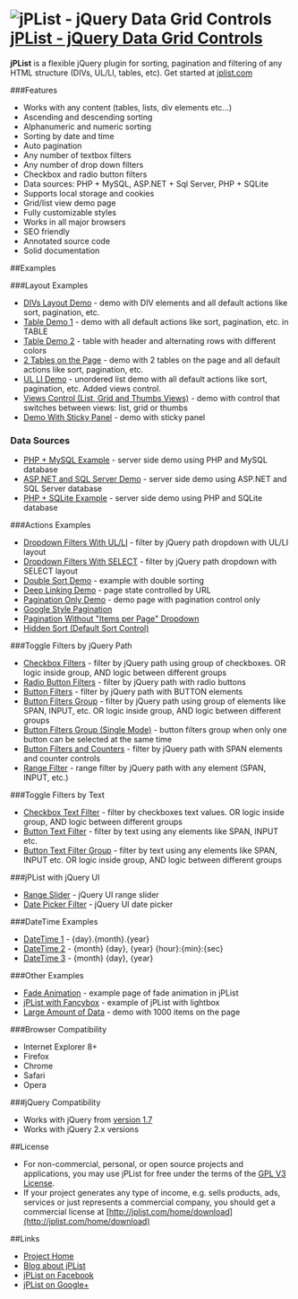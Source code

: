 # ![jPList - jQuery Data Grid Controls](http://jplist.com/content/img/common/rocket-50.png) [jPList - jQuery Data Grid Controls](http://jplist.com)


**jPList** is a flexible jQuery plugin for sorting, pagination and filtering of any HTML structure (DIVs, UL/LI, tables, etc). Get started at [jplist.com](http://jplist.com)

###Features
- Works with any content (tables, lists, div elements etc...)
- Ascending and descending sorting
- Alphanumeric and numeric sorting
- Sorting by date and time
- Auto pagination
- Any number of textbox filters
- Any number of drop down filters
- Checkbox and radio button filters
- Data sources: PHP + MySQL, ASP.NET + Sql Server, PHP + SQLite
- Supports local storage and cookies
- Grid/list view demo page
- Fully customizable styles
- Works in all major browsers
- SEO friendly
- Annotated source code
- Solid documentation

##Examples

###Layout Examples
- [DIVs Layout Demo](http://jplist.com/layoutexamples/div-layout) - demo with DIV elements and all default actions like sort, pagination, etc.
- [Table Demo 1](http://jplist.com/layoutexamples/table-1) - demo with all default actions like sort, pagination, etc. in TABLE
- [Table Demo 2](http://jplist.com/layoutexamples/table-2) - table with header and alternating rows with different colors
- [2 Tables on the Page](http://jplist.com/layoutexamples/two-tables) - demo with 2 tables on the page and all default actions like sort, pagination, etc.
- [UL LI Demo](http://jplist.com/layoutexamples/ul-li) - unordered list demo with all default actions like sort, pagination, etc. Added views control.
- [Views Control (List, Grid and Thumbs Views)](http://jplist.com/layoutexamples/list-grid) - demo with control that switches between views: list, grid or thumbs
- [Demo With Sticky Panel](http://jplist.com/layoutexamples/sticky-panel) - demo with sticky panel

### Data Sources
- [PHP + MySQL Example](http://jplist.com/datasourcesexamples/php-mysql-demo) - server side demo using PHP and MySQL database
- [ASP.NET and SQL Server Demo](http://jplist.com/datasourcesexamples/asp-net-sql-server-demo) - server side demo using ASP.NET and SQL Server database
- [PHP + SQLite Example](http://jplist.com/datasourcesexamples/php-sqlite-demo) - server side demo using PHP and SQLite database

###Actions Examples
- [Dropdown Filters With UL/LI](http://jplist.com/actionsexamples/drop-down-filters-ul-li) - filter by jQuery path dropdown with UL/LI layout
- [Dropdown Filters With SELECT](http://jplist.com/actionsexamples/drop-down-filters-select) - filter by jQuery path dropdown with SELECT layout
- [Double Sort Demo](http://jplist.com/actionsexamples/double-sort) - example with double sorting
- [Deep Linking Demo](http://jplist.com/actionsexamples/deep-linking) - page state controlled by URL
- [Pagination Only Demo](http://jplist.com/actionsexamples/pagination-only-demo) - demo page with pagination control only
- [Google Style Pagination](http://jplist.com/actionsexamples/google-style-pagination)
- [Pagination Without "Items per Page" Dropdown](http://jplist.com/actionsexamples/pagination-without-items-per-page)
- [Hidden Sort (Default Sort Control)](http://jplist.com/actionsexamples/hidden-sort)

###Toggle Filters by jQuery Path
- [Checkbox Filters](jplist.com/togglefilterspathexamples/checkbox-filters) - filter by jQuery path using group of checkboxes. OR logic inside group, AND logic between different groups
- [Radio Button Filters](http://jplist.com/togglefilterspathexamples/radio-buttons-filters) - filter by jQuery path with radio buttons
- [Button Filters](http://jplist.com/togglefilterspathexamples/button-filters-input) - filter by jQuery path with BUTTON elements
- [Button Filters Group](http://jplist.com/togglefilterspathexamples/button-filters-span-group) - filter by jQuery path using group of elements like SPAN, INPUT, etc. OR logic inside group, AND logic between different groups
- [Button Filters Group (Single Mode)](http://jplist.com/togglefilterspathexamples/button-filters-span-group-single-mode) - button filters group when only one button can be selected at the same time
- [Button Filters and Counters](jplist.com/togglefilterspathexamples/button-filters-span) - filter by jQuery path with SPAN elements and counter controls
- [Range Filter](http://jplist.com/togglefilterspathexamples/range-filter) - range filter by jQuery path with any element (SPAN, INPUT, etc.)

###Toggle Filters by Text
- [Checkbox Text Filter](http://jplist.com/togglefilterstextexamples/checkbox-text-filter) - filter by checkboxes text values. OR logic inside group, AND logic between different groups
- [Button Text Filter](http://jplist.com/togglefilterstextexamples/button-text-filter) - filter by text using any elements like SPAN, INPUT etc.
- [Button Text Filter Group](http://jplist.com/togglefilterstextexamples/button-text-filter-group) - filter by text using any elements like SPAN, INPUT etc. OR logic inside group, AND logic between different groups

###jPList with jQuery UI
- [Range Slider](http://jplist.com/jqueryuiexamples/range-slider) - jQuery UI range slider
- [Date Picker Filter](http://jplist.com/jqueryuiexamples/date-picker-range-filter) - jQuery UI date picker

###DateTime Examples
- [DateTime 1](http://jplist.com/datetimeexamples/datetime-1) - {day}.{month}.{year}
- [DateTime 2](http://jplist.com/datetimeexamples/datetime-2) - {month} {day}, {year} {hour}:{min}:{sec}
- [DateTime 3](http://jplist.com/datetimeexamples/datetime-3) - {month} {day}, {year}

###Other Examples
- [Fade Animation](jplist.com/otherexamples/fade-animation) - example page of fade animation in jPList
- [jPList with Fancybox](http://jplist.com/otherexamples/jplist-with-fancybox) - example of jPList with lightbox
- [Large Amount of Data](jplist.com/otherexamples/large-amount-of-data-demo) - demo with 1000 items on the page

###Browser Compatibility
- Internet Explorer 8+
- Firefox
- Chrome
- Safari
- Opera

###jQuery Compatibility
- Works with jQuery from [version 1.7](http://code.jquery.com/jquery-1.7.min.js)
- Works with jQuery 2.x versions

##License
- For non-commercial, personal, or open source projects and applications, 
you may use jPList for free under the terms of the [GPL V3 License](https://gnu.org/licenses/gpl.html). 
- If your project generates any type of income, e.g. sells products, ads, services or just represents a commercial company, you should get a commercial license at [http://jplist.com/home/download](http://jplist.com/home/download)

##Links
- [Project Home](http://jplist.com)
- [Blog about jPList](http://blog.jplist.com)
- [jPList on Facebook](https://www.facebook.com/jplist)
- [jPList on Google+](https://plus.google.com/+Jplistjs)